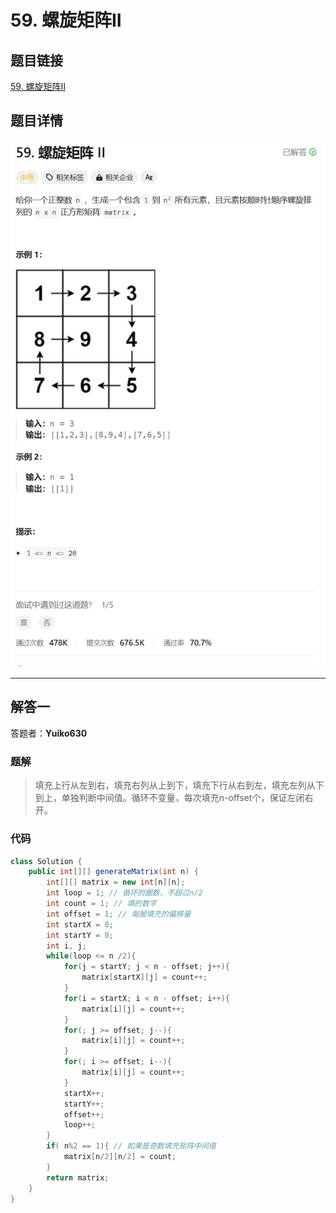 # 59. 螺旋矩阵II
## 题目链接  
[59. 螺旋矩阵II](https://leetcode.cn/problems/spiral-matrix-ii/description/)
## 题目详情
![题目图片](Img/59.png)

***
## 解答一
答题者：**Yuiko630**

### 题解
>填充上行从左到右，填充右列从上到下，填充下行从右到左，填充左列从下到上，单独判断中间值。循环不变量，每次填充n-offset个，保证左闭右开。

### 代码
``` Java
class Solution {
    public int[][] generateMatrix(int n) {
        int[][] matrix = new int[n][n];
        int loop = 1; // 循环的圈数，不超过n/2
        int count = 1; // 填的数字
        int offset = 1; // 每圈填充的偏移量
        int startX = 0;
        int startY = 0;
        int i, j;
        while(loop <= n /2){
            for(j = startY; j < n - offset; j++){
                matrix[startX][j] = count++;
            }
            for(i = startX; i < n - offset; i++){
                matrix[i][j] = count++;
            }
            for(; j >= offset; j--){
                matrix[i][j] = count++;
            }
            for(; i >= offset; i--){
                matrix[i][j] = count++;
            }
            startX++;
            startY++;
            offset++;
            loop++;
        }
        if( n%2 == 1){ // 如果是奇数填充矩阵中间值
            matrix[n/2][n/2] = count;
        }
        return matrix;
    }
}
```